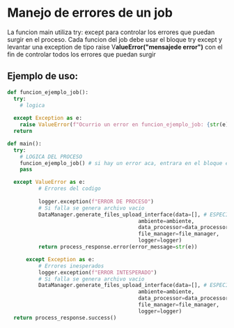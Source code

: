 # Manejo de errores de un job

La funcion main utiliza try: except para controlar los errores que puedan surgir en el proceso.
Cada funcion del job debe usar el bloque try except y levantar una exception de tipo raise V**alueError("mensajede error")** con el fin de controlar todos los errores que puedan surgir

## Ejemplo de uso:



```python
def funcion_ejemplo_job():
  try:
    # logica
    
  except Exception as e:
    raise ValueError(f"Ocurrio un error en funcion_ejemplo_job: {str(e)}")
  return

def main():
  try:
    # LOGICA DEL PROCESO
    funcion_ejemplo_job() # si hay un error aca, entrara en el bloque except ValueError as e de mas abajo.
    pass

  except ValueError as e:
          # Errores del codigo
          
          logger.exception(f"ERROR DE PROCESO")
          # Si falla se genera archivo vacio
          DataManager.generate_files_upload_interface(data=[], # ESPECIFICAR LA DATA EN FORMATO LISTA DE TUPLAS
                                          ambiente=ambiente,
                                          data_processor=data_processor,
                                          file_manager=file_manager,
                                          logger=logger)
          return process_response.error(error_message=str(e))

      except Exception as e:
          # Errores inesperados
          logger.exception(f"ERROR INTESPERADO")
          # Si falla se genera archivo vacio
          DataManager.generate_files_upload_interface(data=[], # ESPECIFICAR LA DATA EN FORMATO LISTA DE TUPLAS
                                          ambiente=ambiente,
                                          data_processor=data_processor,
                                          file_manager=file_manager,
                                          logger=logger)
  return process_response.success()
```